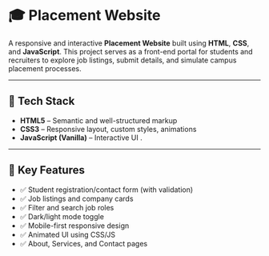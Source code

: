 # 🎓 Placement Website

A responsive and interactive **Placement Website** built using **HTML**, **CSS**, and **JavaScript**. This project serves as a front-end portal for students and recruiters to explore job listings, submit details, and simulate campus placement processes.


---

## 🧩 Tech Stack

- **HTML5** – Semantic and well-structured markup  
- **CSS3** – Responsive layout, custom styles, animations  
- **JavaScript (Vanilla)** – Interactive UI .

---

## 📌 Key Features

- ✅ Student registration/contact form (with validation)
- ✅ Job listings and company cards
- ✅ Filter and search job roles
- ✅ Dark/light mode toggle
- ✅ Mobile-first responsive design
- ✅ Animated UI using CSS/JS
- ✅ About, Services, and Contact pages





